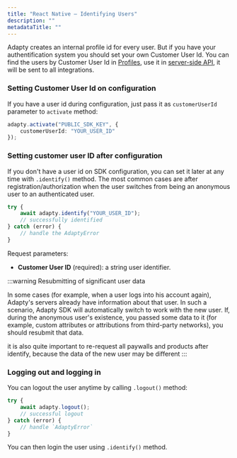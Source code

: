 ```yaml
---
title: "React Native — Identifying Users"
description: ""
metadataTitle: ""
---
```


Adapty creates an internal profile id for every user. But if you have your authentification system you should set your own Customer User Id. You can find the users by Customer User Id in [Profiles](profiles-crm), use it in [server-side API](getting-started-with-server-side-api), it will be sent to all integrations.

### Setting Customer User Id on configuration

If you have a user id during configuration, just pass it as `customerUserId` parameter to `activate` method:

```typescript
adapty.activate("PUBLIC_SDK_KEY", {
	customerUserId: "YOUR_USER_ID"
});
```

### Setting customer user ID after configuration

If you don't have a user id on SDK configuration, you can set it later at any time with `.identify()` method. The most common cases are after registration/authorization when the user switches from being an anonymous user to an authenticated user.

```typescript
try {
	await adapty.identify("YOUR_USER_ID");
	// successfully identified
} catch (error) {
	// handle the AdaptyError
}
```

Request parameters:

- **Customer User ID** (required): a string user identifier.

:::warning
Resubmitting of significant user data

In some cases (for example, when a user logs into his account again), Adapty's servers already have information about that user. In such a scenario, Adapty SDK will automatically switch to work with the new user. If, during the anonymous user's existence, you passed some data to it (for example, custom attributes or attributions from third-party networks), you should resubmit that data.

it is also quite important to re-request all paywalls and products after identify, because the data of the new user may be different
:::

### Logging out and logging in

You can logout the user anytime by calling `.logout()` method:

```typescript
try {
	await adapty.logout();
	// successful logout
} catch (error) {
	// handle `AdaptyError`
}
```

You can then login the user using `.identify()` method.